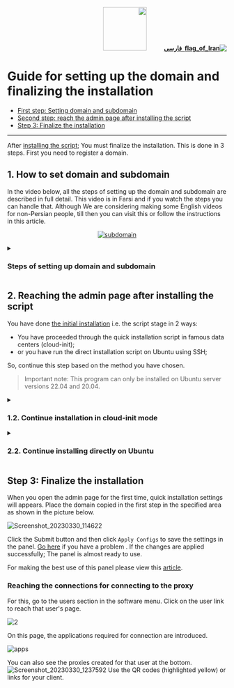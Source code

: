 <div dir="rtl">

[**![flag_of_Iran](https://user-images.githubusercontent.com/125398461/234186932-52f1fa82-52c6-417f-8b37-08fe9250a55f.png) &nbsp;فارسی**](https://github.com/hiddify/hiddify-config/wiki/%D8%B1%D8%A7%D9%87%D9%86%D9%85%D8%A7%DB%8C-%D8%AA%D9%86%D8%B8%DB%8C%D9%85-%D8%AF%D8%A7%D9%85%D9%86%D9%87-%D9%88-%D9%86%D9%87%D8%A7%DB%8C%DB%8C-%DA%A9%D8%B1%D8%AF%D9%86-%D9%86%D8%B5%D8%A8)&nbsp;&nbsp;&nbsp;&nbsp;&nbsp;&nbsp;&nbsp;&nbsp;&nbsp;&nbsp;<a href="https://github.com/hiddify/hiddify-config/wiki/All-tutorials-and-videos"><img width="100" src="https://github.com/hiddify/hiddify-config/assets/125398461/8ac5b906-105c-4b98-acf5-0e12e39e33f6" /></a>
</div>

# Guide for setting up the domain and finalizing the installation
- [First step: Setting domain and subdomain](https://github.com/hiddify/hiddify-config/wiki/Guide-for-setting-up-the-domain-and-finalizing-the-installation#1-how-to-set-domain-and-subdomain)
- [Second step: reach the admin page after installing the script](https://github.com/hiddify/hiddify-config/wiki/Guide-for-setting-up-the-domain-and-finalizing-the-installation#2-reaching-the-admin-page-after-installing-the-script)
- [Step 3: Finalize the installation](https://github.com/hiddify/hiddify-config/wiki/Guide-for-setting-up-the-domain-and-finalizing-the-installation#step-3-finalize-the-installation)
***
After [installing the script](https://github.com/hiddify/hiddify-config/wiki#installation-guide); You must finalize the installation. This is done in 3 steps. First you need to register a domain.

## 1. How to set domain and subdomain
In the video below, all the steps of setting up the domain and subdomain are described in full detail. This video is in Farsi and if you watch the steps you can handle that. Although We are considering making some English videos for non-Persian people, till then you can visit this or follow the instructions in this article.
<div align=center>

[![subdomain](https://img.youtube.com/vi/l-KKRus2KS0/maxresdefault.jpg)](https://www.youtube.com/watch?v=l-KKRus2KS0)
</div>

<details><summary><h3>Steps of setting up domain and subdomain</h3></summary>
- First, go to [this site](https://freedns.afraid.org/signup/) and create an account (It does not need your real information but the email must be correct)
<div align=center>

![224300370-52b9a063-9265-4ff1-83e7-23970b6a4ecf](https://user-images.githubusercontent.com/125398461/228727381-0fb49767-a5dc-4e48-a0a5-21c2bb793e73.png)
</div>

- Activate the account via the email sent to you.
- Login to the created account and click on [this link](https://freedns.afraid.org/domain/registry/) and choose one of the publlic domains
<div align=center>

![Screenshot_20230330_081052](https://user-images.githubusercontent.com/125398461/228738584-a12bacc8-9039-454b-8921-43ddee18d092.png)

</div>
It is better to choose domains with these extensions:

`com` , `net` , `org`  


- Enter your desired subdomain and the IP of your server.
<div align=center>

![224301533-6743a65d-e45f-475c-a94d-7b6c428ffd84](https://user-images.githubusercontent.com/125398461/228729855-a95334af-a87e-4668-be7e-643a4d6a0a83.png)
</div>
 - Copy the created subdomain.

> These steps were only for direct domain if you want to know how to register other types of domain; Click [here](https://github.com/hiddify/hiddify-config/wiki/Domain-types-and-how-to-register-them).

</details>

## 2. Reaching the admin page after installing the script
You have done [the initial installation](https://github-com/hiddify/hiddify-config/wiki/#installation-guide) i.e. the script stage in 2 ways:
  - You have proceeded through the quick installation script in famous data centers (cloud-init);
  - or you have run the direct installation script on Ubuntu using SSH;

So, continue this step based on the method you have chosen.

> Important note: This program can only be installed on Ubuntu server versions 22.04 and 20.04.

<details markdown="1"><summary><h3>1.2. Continue installation in cloud-init mode</h3></summary>
If you have used quick installation scripts (cloud-init mode) for famous data centers such as Hetzner, Vultr, etc.; Therefore, in this case, a temporary link (valid for one hour) will be created for you.

#### What to do to reach the temporary link?
Wait at least 10 minutes. Then open the IP address in your browser. 

IP is a 4-part number separated by dot. `http://ip`

For example, if your IP is 1.1.1.1, you should enter the following address in your browser: `http://1.1.1.1`

Note: that temporary address is only active for one hour and after that it becomes inactive.
<div align=center>

![Screenshot_20230325_144941en](https://user-images.githubusercontent.com/125398461/228808969-e289d4da-8857-45ec-96e6-353729e129ec.png)
</div>

You will reach the admin page by opening one time link.

</details>

<details markdown="1"><summary><h3>2.2. Continue installing directly on Ubuntu</h3></summary>
If you have used the installation method on Ubuntu; At the end of the installation, admin links will be generated in the terminal for you. Please make sure that the admin link is in the correct format. <a href="https://github.com/hiddify/hiddify-config/wiki/The-correct-format-of-admin-link">More information</a>

Open the link in the browser in order to enter the admin page.

</details>

## Step 3: Finalize the installation
When you open the admin page for the first time, quick installation settings will appears. Place the domain copied in the first step in the specified area as shown in the picture below.

![Screenshot_20230330_114622](https://user-images.githubusercontent.com/125398461/228776688-61847f37-72de-4111-9287-a0a733e62126.png)

Click the Submit button and then click `Apply Configs` to save the settings in the panel. [Go here](https://github.com/hiddify/hiddify-config/wiki/How-to-configure-Hiddify-Panel-properly#apply-configs) if you have a problem . If the changes are applied successfully; The panel is almost ready to use. 

For making the best use of this panel please view this [article](https://github.com/hiddify/hiddify-config/wiki/How-to-configure-Hiddify-Panel-properly).

### Reaching the connections for connecting to the proxy
For this, go to the users section in the software menu. Click on the user link to reach that user's page.

![2](https://user-images.githubusercontent.com/125398461/228784909-0e696cbc-b073-4c66-a660-88b5c0b87ee7.png)


On this page, the applications required for connection are introduced.

![apps](https://user-images.githubusercontent.com/125398461/228784738-3e9a2e69-8725-479c-a792-9b84298cb4ff.png)

You can also see the proxies created for that user at the bottom.
![Screenshot_20230330_1237592](https://user-images.githubusercontent.com/125398461/228791254-f968a44f-c18a-454b-9927-ac7fe4c32e6d.png)
Use the QR codes (highlighted yellow) or links for your client.